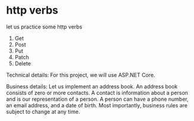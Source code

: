 ﻿# http verbs 

let us practice some http verbs 

1. Get 
2. Post 
3. Put 
4. Patch 
5. Delete

Technical details: 
For this project, we will use ASP.NET Core. 

Business details: 
Let us implement an address book. 
An address book consists of zero or more contacts. 
A contact is information about a person and is our representation of a person. 
A person can have a phone number, an email address, and a date of birth. 
Most importantly, business rules are subject to change at any time. 
